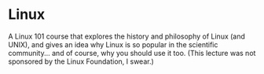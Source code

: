 # Linux

A Linux 101 course that explores the history and philosophy of Linux (and UNIX), and gives an idea why Linux is so popular in the scientific community... and of course, why you should use it too. (This lecture was not sponsored by the Linux Foundation, I swear.)